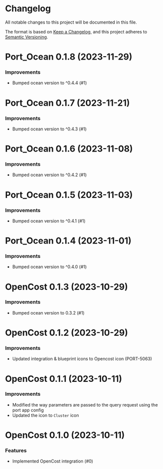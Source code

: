 # Changelog

All notable changes to this project will be documented in this file.

The format is based on [Keep a Changelog](https://keepachangelog.com/en/1.0.0/),
and this project adheres to [Semantic Versioning](https://semver.org/spec/v2.0.0.html).

<!-- towncrier release notes start -->

# Port_Ocean 0.1.8 (2023-11-29)

### Improvements

- Bumped ocean version to ^0.4.4 (#1)


# Port_Ocean 0.1.7 (2023-11-21)

### Improvements

- Bumped ocean version to ^0.4.3 (#1)


# Port_Ocean 0.1.6 (2023-11-08)

### Improvements

- Bumped ocean version to ^0.4.2 (#1)


# Port_Ocean 0.1.5 (2023-11-03)

### Improvements

- Bumped ocean version to ^0.4.1 (#1)


# Port_Ocean 0.1.4 (2023-11-01)

### Improvements

- Bumped ocean version to ^0.4.0 (#1)


# OpenCost 0.1.3 (2023-10-29)

### Improvements

- Bumped ocean version to 0.3.2 (#1)


# OpenCost 0.1.2 (2023-10-29)

### Improvements

- Updated integration & blueprint icons to Opencost icon (PORT-5063)

# OpenCost 0.1.1 (2023-10-11)

### Improvements

- Modified the way parameters are passed to the query request using the port app config
- Updated the icon to `Cluster` icon

# OpenCost 0.1.0 (2023-10-11)

### Features

- Implemented OpenCost integration (#0)
